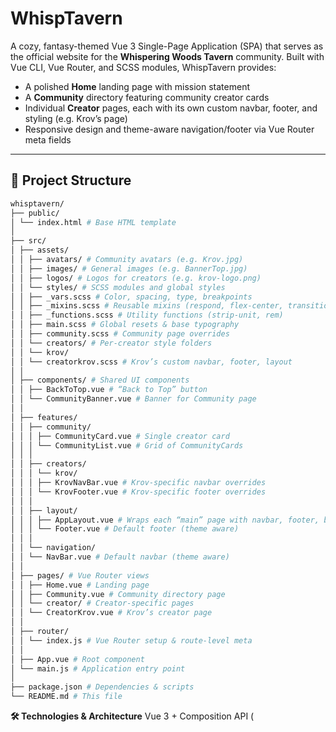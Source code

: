 # WhispTavern

A cozy, fantasy-themed Vue 3 Single-Page Application (SPA) that serves as the official website for the **Whispering Woods Tavern** community. Built with Vue CLI, Vue Router, and SCSS modules, WhispTavern provides:

- A polished **Home** landing page with mission statement
- A **Community** directory featuring community creator cards
- Individual **Creator** pages, each with its own custom navbar, footer, and styling (e.g. Krov’s page)
- Responsive design and theme-aware navigation/footer via Vue Router meta fields

---

## 📂 Project Structure

```Bash
whisptavern/
├── public/
│ └── index.html # Base HTML template
│
├── src/
│ ├── assets/
│ │ ├── avatars/ # Community avatars (e.g. Krov.jpg)
│ │ ├── images/ # General images (e.g. BannerTop.jpg)
│ │ ├── logos/ # Logos for creators (e.g. krov-logo.png)
│ │ └── styles/ # SCSS modules and global styles
│ │ ├── _vars.scss # Color, spacing, type, breakpoints
│ │ ├── _mixins.scss # Reusable mixins (respond, flex-center, transition)
│ │ ├── _functions.scss # Utility functions (strip-unit, rem)
│ │ ├── main.scss # Global resets & base typography
│ │ ├── community.scss # Community page overrides
│ │ └── creators/ # Per-creator style folders
│ │ └── krov/
│ │ └── creatorkrov.scss # Krov’s custom navbar, footer, layout
│ │
│ ├── components/ # Shared UI components
│ │ ├── BackToTop.vue # “Back to Top” button
│ │ └── CommunityBanner.vue # Banner for Community page
│ │
│ ├── features/
│ │ ├── community/
│ │ │ ├── CommunityCard.vue # Single creator card
│ │ │ └── CommunityList.vue # Grid of CommunityCards
│ │ │
│ │ ├── creators/
│ │ │ └── krov/
│ │ │ ├── KrovNavBar.vue # Krov-specific navbar overrides
│ │ │ └── KrovFooter.vue # Krov-specific footer overrides
│ │ │
│ │ ├── layout/
│ │ │ ├── AppLayout.vue # Wraps each “main” page with navbar, footer, back-to-top
│ │ │ └── Footer.vue # Default footer (theme aware)
│ │ │
│ │ └── navigation/
│ │ └── NavBar.vue # Default navbar (theme aware)
│ │
│ ├── pages/ # Vue Router views
│ │ ├── Home.vue # Landing page
│ │ ├── Community.vue # Community directory page
│ │ └── creator/ # Creator-specific pages
│ │ └── CreatorKrov.vue # Krov’s creator page
│ │
│ ├── router/
│ │ └── index.js # Vue Router setup & route-level meta
│ │
│ ├── App.vue # Root component
│ └── main.js # Application entry point
│
├── package.json # Dependencies & scripts
└── README.md # This file
```

**🛠️ Technologies & Architecture**
Vue 3 + Composition API (<script setup>)

Vue Router for client-side routing

SCSS Modules with @use for variables, mixins, functions

Dynamic theming for creator pages via route meta fields

Fetch GitHub API for “Recent Work” sections on creator pages

**✨ Customization**
To add a new creator, create:

src/assets/styles/creators/<name>/<name>.scss

src/features/creators/<name>/<Name>NavBar.vue and ...Footer.vue

src/pages/creator/Creator<Name>.vue, import your custom navbar/footer and SCSS.

Add a route entry in src/router/index.js with meta: { creator: '<name>' } for theme injection.
